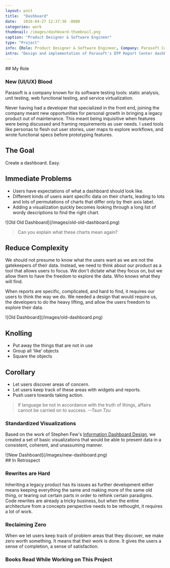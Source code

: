 ```yaml
---
layout: post
title:  "Dashboard"
date:   2016-04-27 12:37:36 -0800
categories: work
thumbnail: /images/dashboard-thumbnail.png
caption: "Product Designer & Software Engineer"
type: "Project"
info: {Role: Product Designer & Software Engineer, Company: Parasoft Corp., Date: 2012 - Present, Technologies: 'Angular.js, node.js, LESS, grunt, bower, Java, MySQL'}
intro: "Design and implementation of Parasoft's DTP Report Center dashboard."
---
```



<div class="full-bleed-white" markdown="1">
<div class="wrapper" markdown="1">
## My Role

### New (UI/UX) Blood

Parasoft is a company known for its software testing tools: static analysis, unit testing, web functional testing, and service virtualization.

Never having had a developer that specialized in the front end, joining the company meant new opportunities for personal growth in bringing a legacy product out of maintenance. This meant being inquisitive when features were being discussed and framing requirements as user needs.  I used tools like personas to flesh out user stories, user maps to explore workflows, and wrote functional specs before prototyping features.

</div>
</div>

<div class="full-bleed beige" markdown="1">
<div class="wrapper" markdown="1">

## The Goal

Create a dashboard. Easy.

## Immediate Problems

* Users have expectations of what a dashboard should look like.
* Different kinds of users want specific data on their charts, leading to lots and lots of permutations of charts that differ only by their axis label.
* Adding a visualization quickly becomes looking through a long list of wordy descriptions to find the right chart.

</div>
</div>

<div class="full-bleed orange">
<div class="wrapper" markdown="1">
![Old Old Dashboard](/images/old-old-dashboard.png)

> Can you explain what these charts mean again?
</div>
</div>

<div class="full-bleed-white" markdown="1">
<div class="wrapper" markdown="1">

## Reduce Complexity

We should not presume to know what the users want as we are not the gatekeepers of their data.  Instead, we need to think about our product as a tool that allows users to focus.  We don't dictate what they focus on, but we allow them to have the freedom to explore the data.  Who knows what they will find.

When reports are specific, complicated, and hard to find, it requires our users to think the way we do.  We needed a design that would require us, the developers to do the heavy lifting, and allow the users freedom to explore their data.


</div>
</div>

<div class="full-bleed orange">
<div class="wrapper" markdown="1">
  ![Old Dashboard](/images/old-dashboard.png)
</div>
</div>

<div class="full-bleed-white" markdown="1">
<div class="wrapper" markdown="1">

## Knolling

* Put away the things that are not in use
* Group all ‘like’ objects
* Square the objects

## Corollary

* Let users discover areas of concern.
* Let users keep track of these areas with widgets and reports.
* Push users towards taking action.

> If language be not in accordance with the truth of things, affairs cannot be carried on to success.
> <cite>--Tsun Tzu</cite>

### Standardized Visualizations

Based on the work of Stephen Few's [Information Dashboard Design](http://www.amazon.com/Information-Dashboard-Design-At-Glance/dp/1938377001/), we created a set of basic visualizations that would be able to present data in a consistent, coherent, and unassuming manner.


</div>
</div>

<div class="full-bleed orange">
<div class="wrapper" markdown="1">
  ![New Dashboard](/images/new-dashboard.png)
</div>
</div>


<div class="full-bleed-white" markdown="1">
<div class="wrapper" markdown="1">
## In Retrospect

### Rewrites are Hard

Inheriting a legacy product has its issues as further development either means keeping everything the same and making more of the same old thing, or tearing out certain parts in order to rethink certain paradigms.  Code rewrites are already a tricky business, but when the entire architecture from a concepts perspective needs to be rethought, it requires a lot of work.

### Reclaiming Zero

When we let users keep track of problem areas that they discover, we make zero worth something.  It means that their work is done.  It gives the users a sense of completion, a sense of satisfaction.

</div>
</div>

<div class="wrapper" markdown="1">

### Books Read While Working on This Project
<style type="text/css" media="screen">
  .gr_grid_container {
    /* customize grid container div here. eg: width: 500px; */
  }

  .gr_grid_book_container {
    /* customize book cover container div here */
    float: left;
    width: 98px;
    height: 160px;
    padding: 0px 0px;
    overflow: hidden;
  }
</style>
<div id="gr_grid_widget_1464797095">
</div>
<script src="https://www.goodreads.com/review/grid_widget/16515786.Dashboard%20Design%20Books?cover_size=medium&hide_link=true&hide_title=true&num_books=20&order=a&shelf=dashboard-ui&sort=date_added&widget_id=1464797095" type="text/javascript" charset="utf-8"></script>

</div>
